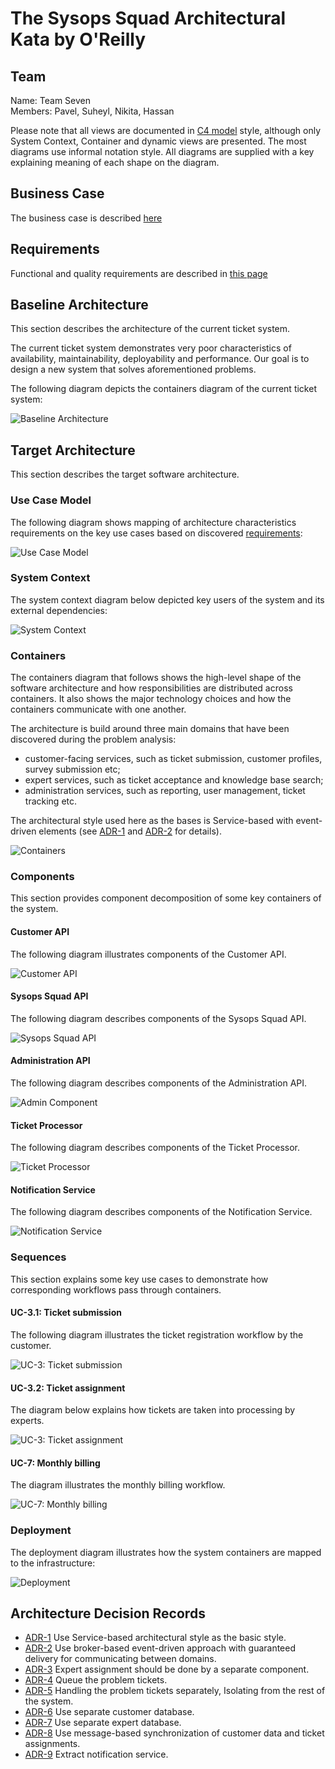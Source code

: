 # The Sysops Squad Architectural Kata by O'Reilly

## Team
Name: Team Seven  
Members: Pavel, Suheyl, Nikita, Hassan

Please note that all views are documented in [C4 model](https://c4model.com) style, although only System Context, Container and dynamic views are presented. The most diagrams use informal notation style. All diagrams are supplied with a key explaining meaning of each shape on the diagram.

## Business Case

The business case is described [here](BusinessCase.md)

## Requirements

Functional and quality requirements are described in [this page ](Requirements.md)

## Baseline Architecture

This section describes the architecture of the current ticket system.

The current ticket system demonstrates very poor characteristics of availability, maintainability, deployability and performance. Our goal is to design a new system that solves aforementioned problems.

The following diagram depicts the containers diagram of the current ticket system:

![Baseline Architecture](images/baseline.jpg "Baseline Architecture")

## Target Architecture

This section describes the target software architecture.

### Use Case Model

The following diagram shows mapping of architecture characteristics requirements on the key use cases based on discovered [requirements](Requirements.md):

![Use Case Model](images/use-case-model.jpg "Use Case Model")


### System Context

The system context diagram below depicted key users of the system and its external dependencies:

![System Context](images/system-context.jpg "System Context")

### Containers

The containers diagram that follows shows the high-level shape of the software architecture and how responsibilities are distributed across containers. It also shows the major technology choices and how the containers communicate with one another.

The architecture is build around three main domains that have been discovered during the problem analysis:
 - customer-facing services, such as ticket submission, customer profiles, survey submission etc;
 - expert services, such as ticket acceptance and knowledge base search;
 - administration services, such as reporting, user management, ticket tracking etc.

The architectural style used here as the bases is Service-based with event-driven elements (see [ADR-1](ADR/ADR-1-service-based.md) and [ADR-2](ADR/ADR-2-event-driven-broker.md) for details).

![Containers](images/containers.jpg "Containers")

### Components
This section provides component decomposition of some key containers of the system.

#### Customer API
The following diagram illustrates components of the Customer API.

![Customer API](images/component-customer-api.jpg "Customer API")

#### Sysops Squad API
The following diagram describes components of the Sysops Squad API.

![Sysops Squad API](images/component-squad-api.jpg "Sysops Squad API")

#### Administration API
The following diagram describes components of the Administration API.

![Admin Component](images/component-admin-api.jpg "Admin Components")

#### Ticket Processor
The following diagram describes components of the Ticket Processor.

![Ticket Processor](images/component-ticket-processor.jpg "Ticket Processor")

#### Notification Service
The following diagram describes components of the Notification Service.

![Notification Service](images/component-notification.jpg "Notification Service")

### Sequences

This section explains some key use cases to demonstrate how corresponding workflows pass through containers.

#### UC-3.1: Ticket submission
The following diagram illustrates the ticket registration workflow by the customer.

![UC-3: Ticket submission](images/ticket-submission.jpg "Ticket Submission")

#### UC-3.2: Ticket assignment
The diagram below explains how tickets are taken into processing by experts.

![UC-3: Ticket assignment](images/ticket-assignment.jpg "Ticket Assignment")

#### UC-7: Monthly billing
The diagram illustrates the monthly billing workflow.

![UC-7: Monthly billing](images/billing-sequence.jpg "Monthly Billing")

### Deployment

The deployment diagram illustrates how the system containers are mapped to the infrastructure:

![Deployment](images/deployment.jpg "Deployment")

## Architecture Decision Records

 - [ADR-1](ADR/ADR-1-service-based.md) Use Service-based architectural style as the basic style.
 - [ADR-2](ADR/ADR-2-event-driven-broker.md) Use broker-based event-driven approach with guaranteed delivery for communicating between domains.
 - [ADR-3](ADR/ADR-3-search-expert.md) Expert assignment should be done by a separate component.
 - [ADR-4](ADR/ADR-4-queuing-the-problem-tickets.md) Queue the problem tickets.
 - [ADR-5](ADR/ADR-5-problem-tickets.md) Handling the problem tickets separately, Isolating from the rest of the system.
 - [ADR-6](ADR/ADR-6-separate-customer-db.md) Use separate customer database.
 - [ADR-7](ADR/ADR-7-separate-experts-db.md) Use separate expert database.
 - [ADR-8](ADR/ADR-8-messaging-sync.md) Use message-based synchronization of customer data and ticket assignments.
 - [ADR-9](ADR/ADR-9-notification-service.md) Extract notification service.

